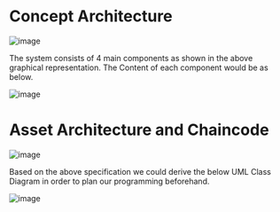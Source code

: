 # Concept Architecture

![image](https://user-images.githubusercontent.com/76457616/120044384-091e7c00-c00e-11eb-8841-360b6c6a72e2.png)

The system consists of 4 main components as shown in the above graphical representation. The Content of each component would be as below.

![image](https://user-images.githubusercontent.com/76457616/120044404-15a2d480-c00e-11eb-8375-a2775c41807a.png)

# Asset Architecture and Chaincode

![image](https://user-images.githubusercontent.com/76457616/120044509-4a169080-c00e-11eb-830b-db16db62b99a.png)

Based on the above specification we could derive the below UML Class Diagram in order to plan our programming beforehand.

![image](https://user-images.githubusercontent.com/76457616/120044541-5a2e7000-c00e-11eb-866f-4db667bc5c37.png)
